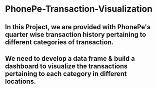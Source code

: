 # PhonePe-Transaction-Visualization
## In this Project, we are provided with PhonePe's quarter wise transaction history pertaining to different categories of transaction. 
## We need to develop a data frame & build a dashboard to visualize the transactions pertaining to each category in different locations.
 
